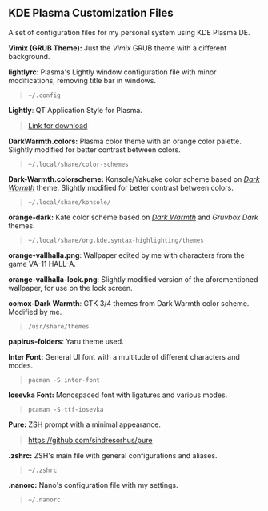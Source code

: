 ## KDE Plasma Customization Files

A set of configuration files for my personal system using KDE Plasma DE.

**Vimix (GRUB Theme):** Just the _Vimix_ GRUB theme with a different background.

**lightlyrc**: Plasma's Lightly window configuration file with minor modifications, removing title bar in windows.

> `~/.config`

**Lightly**: QT Application Style for Plasma.

> [Link for download](https://github.com/Luwx/Lightly/)

**DarkWarmth.colors:** Plasma color theme with an orange color palette. Slightly modified for better contrast between colors.

> `~/.local/share/color-schemes`

**Dark-Warmth.colorscheme:** Konsole/Yakuake color scheme based on [_Dark Warmth_](https://store.kde.org/p/1283955/) theme. Slightly modified for better contrast between colors.

> `~/.local/share/konsole/`

**orange-dark:** Kate color scheme based on [_Dark Warmth_](https://store.kde.org/p/1283955/) and _Gruvbox Dark_ themes.

> `~/.local/share/org.kde.syntax-highlighting/themes`

**orange-vallhalla.png**: Wallpaper edited by me with characters from the game VA-11 HALL-A.

**orange-vallhalla-lock.png**: Slightly modified version of the aforementioned wallpaper, for use on the lock screen.

**oomox-Dark Warmth**: GTK 3/4 themes from Dark Warmth color scheme. Modified by me.

> `/usr/share/themes`

**papirus-folders**: Yaru theme used.

**Inter Font:** General UI font with a multitude of different characters and modes.

> `pacman -S inter-font`

**Iosevka Font:** Monospaced font with ligatures and various modes.

> `pcaman -S ttf-iosevka`

**Pure:** ZSH prompt with a minimal appearance.

> <https://github.com/sindresorhus/pure>

**.zshrc:** ZSH's main file with general configurations and aliases.

> `~/.zshrc`

**.nanorc:** Nano's configuration file with my settings.

> `~/.nanorc`
